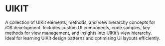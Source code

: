 # UIKIT
A collection of UIKit elements, methods, and view hierarchy concepts for iOS development. Includes custom UI components, code samples, key methods for view management, and insights into UIKit’s view hierarchy. Ideal for learning UIKit design patterns and optimising UI layouts efficiently.
